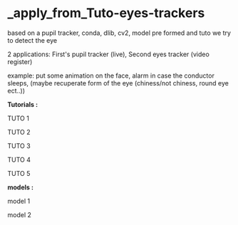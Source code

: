 # _apply_from_Tuto-eyes-trackers
based on a pupil tracker, conda, dlib, cv2, model pre formed and tuto we try to detect the eye

2 applications: First's pupil tracker (live), Second eyes tracker (video register)

example: put some animation on the face, alarm in case the conductor sleeps, (maybe recuperate form of the eye (chiness/not chiness, round eye ect..))

<strong> Tutorials : </strong>

TUTO 1

TUTO 2

TUTO 3

TUTO 4

TUTO 5

<strong> models : </strong>

model 1

model 2

